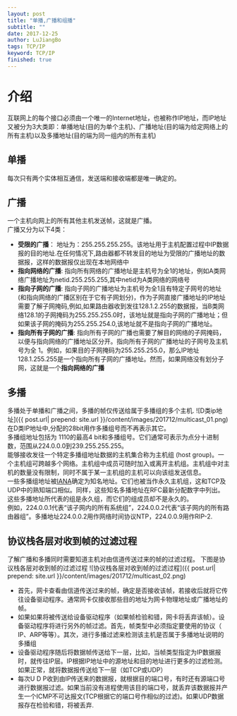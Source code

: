 ```yaml
---
layout: post
title: "单播,广播和组播"
subtitle: ""
date: 2017-12-25
author: LuJiangBo
tags: TCP/IP
keyword: TCP/IP
finished: true
---
```

# 介绍

互联网上的每个接口必须由一个唯一的Internet地址，也被称作IP地址，而IP地址又被分为3大类即：单播地址(目的为单个主机)、广播地址(目的端为给定网络上的所有主机)以及多播地址(目的端为同一组内的所有主机)

## 单播

每次只有两个实体相互通信，发送端和接收端都是唯一确定的。

## 广播

一个主机向网上的所有其他主机发送帧，这就是广播。  
广播又分为以下4类：  
* __受限的广播__：
    地址为：255.255.255.255。该地址用于主机配置过程中IP数据报的目的地址.在任何情况下,路由器都不转发目的地址为受限的广播地址的数据报，这样的数据报仅出现在本地网络中 
* __指向网络的广播__:
    指向所有网络的广播地址是主机号为全1的地址，例如A类网络广播地址为netid.255.255.255,其中netid为A类网络的网络号
* __指向子网的广播__:
    指向子网的广播地址为主机号为全1且有特定子网号的地址(和指向网络的广播区别在于它有子网划分)，作为子网直接广播地址的IP地址需要了解子网掩码,例如,如果路由器收到发往128.1.2.255的数据报，当B类网络128.1的子网掩码为255.255.255.0时，该地址就是指向子网的广播地址；但如果该子网的掩码为255.255.254.0,该地址就不是指向子网的广播地址。
* __指向所有子网的广播__:
    指向所有子网的广播也需要了解目的网络的子网掩码，以便与指向网络的广播地址区分开。指向所有子网的广播地址的子网号及主机号为全 1。例如，如果目的子网掩码为255.255.255.0，那么IP地址128.1.255.255是一个指向所有子网的广播地址。然而，如果网络没有划分子网，这就是一个**指向网络的广播**

## 多播

多播处于单播和广播之间，多播的帧仅传送给属于多播组的多个主机. 
![D类ip地址]({{ post.url| prepend: site.url  }}/content/images/201712/multicast_01.png) 
在D类IP地址中,分配的28bit用作多播组号而不再表示其它。  
多播组地址包括为 1110的最高4 bit和多播组号。它们通常可表示为点分十进制数，范围从224.0.0.0到239.255.255.255。  
能够接收发往一个特定多播组地址数据的主机集合称为主机组 (host group)。一个主机组可跨越多个网络。主机组中成员可随时加入或离开主机组。主机组中对主机的数量没有限制，同时不属于某一主机组的主机可以向该组发送信息。  
一些多播组地址被[IANA](https://en.wikipedia.org/wiki/Internet_Assigned_Numbers_Authority)确定为知名地址。它们也被当作永久主机组，这和TCP及UDP中的熟知端口相似。同样，这些知名多播地址在RFC最新分配数字中列出。这些多播地址所代表的组是永久组，而它们的组成员却不是永久的。  
例如，224.0.0.1代表“该子网内的所有系统组”，224.0.0.2代表“该子网内的所有路由器组”。多播地址224.0.0.2用作网络时间协议NTP，224.0.0.9用作RIP-2.


## 协议栈各层对收到帧的过滤过程

了解广播和多播同时需要知道主机对由信道传送过来的帧的过滤过程。
下图是协议栈各层对收到帧的过滤过程
![协议栈各层对收到帧的过滤过程]({{ post.url| prepend: site.url  }}/content/images/201712/multicast_02.png)
* 首先，网卡查看由信道传送过来的帧，确定是否接收该帧，若接收后就将它传往设备驱动程序。通常网卡仅接收那些目的地址为网卡物理地址或广播地址的帧。  
* 如果如果将被传送给设备驱动程序（如果帧检验和错，网卡将丢弃该帧）。设备驱动程序将进行另外的帧过滤。首先，帧类型中必须指定要使用的协议（ IP、ARP等等）。其次，进行多播过滤来检测该主机是否属于多播地址说明的多播组  
* 设备驱动程序随后将数据帧传送给下一层，比如，当帧类型指定为IP数据报时，就传往IP层。IP根据IP地址中的源地址和目的地址进行更多的过滤检测。如果正常，就将数据报传送给下一层（如TCP或UDP）  
* 每次U D P收到由IP传送来的数据报，就根据目的端口号，有时还有源端口号进行数据报过滤。如果当前没有进程使用该目的端口号，就丢弃该数据报并产生一个ICMP不可达报文(TCP根据它的端口号作相似的过滤)。如果UDP数据报存在检验和错，将被丢弃.
